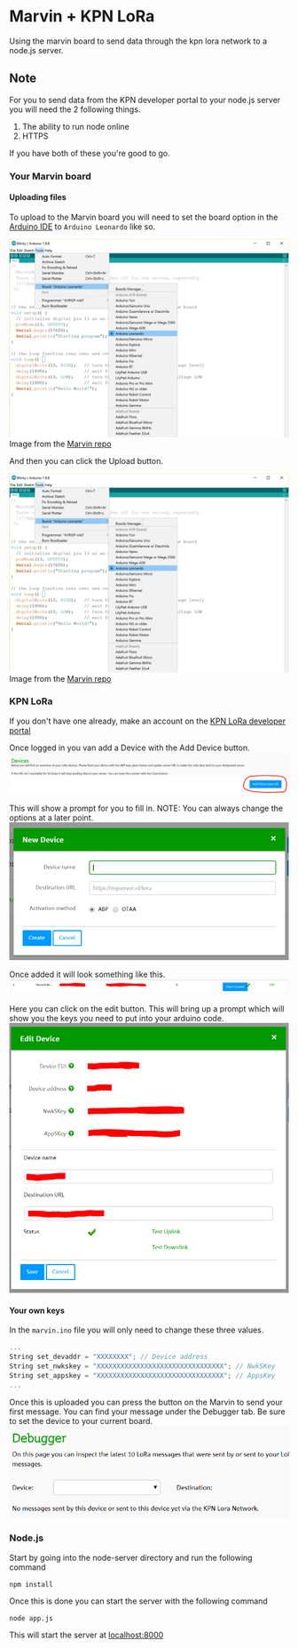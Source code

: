 # Marvin + KPN LoRa
Using the marvin board to send data through the kpn lora network to a node.js server.

## Note
For you to send data from the KPN developer portal to your node.js server you will need the 2 following things.

1. The ability to run node online
2. HTTPS

If you have both of these you're good to go.

### Your Marvin board

#### Uploading files

To upload to the Marvin board you will need to set the board option in the [Arduino IDE] to `Arduino Leonardo` like so.

![alt text][Setting the board to Leonardo]
Image from the [Marvin repo]

And then you can click the Upload button.

![alt text][Upload a sketch]
Image from the [Marvin repo]

### KPN LoRa

If you don't have one already, make an account on the [KPN LoRa developer portal]

Once logged in you van add a Device with the Add Device button.
![alt text][Add device]

This will show a prompt for you to fill in. NOTE: You can always change the options at a later point.
![alt text][Device prompt]

Once added it will look something like this.
![alt text][Device overview]

Here you can click on the edit button. This will bring up a prompt which will show you the keys you need to put into your arduino code.
![alt text][Device values]

#### Your own keys

In the `marvin.ino` file you will only need to change these three values.

```c++
...
String set_devaddr = "XXXXXXXX"; // Device address
String set_nwkskey = "XXXXXXXXXXXXXXXXXXXXXXXXXXXXXXXX"; // NwkSKey
String set_appskey = "XXXXXXXXXXXXXXXXXXXXXXXXXXXXXXXX"; // AppsKey
...
```

Once this is uploaded you can press the button on the Marvin to send your first message. You can find your message under the Debugger tab. Be sure to set the device to your current board.
![alt text][Debugger]

### Node.js

Start by going into the node-server directory and run the following command

```
npm install
```

Once this is done you can start the server with the following command

```
node app.js
```

This will start the server at [localhost:8000]

[localhost:8000]: http://localhost:8000
[Arduino IDE]: https://www.arduino.cc/en/main/software
[Marvin repo]: https://github.com/iotacademy/marvin/tree/master/Software
[KPN LoRa developer portal]: https://loradeveloper.mendixcloud.com/index.html

[Setting the board to Leonardo]: https://github.com/servinlp/marvin-KPN-LoRa/raw/master/images/uploading.jpg "Setting the board to Leonardo"
[Upload a sketch]: https://github.com/servinlp/marvin-KPN-LoRa/raw/master/images/uploading.jpg "Upload a sketch"

[Add device]: https://github.com/servinlp/marvin-KPN-LoRa/raw/master/images/add-device.PNG "Add device"
[Device prompt]: https://github.com/servinlp/marvin-KPN-LoRa/raw/master/images/add-device-prompt.PNG "Device prompt"
[Device overview]: https://github.com/servinlp/marvin-KPN-LoRa/raw/master/images/device-overview.PNG "Device overview"
[Device values]: https://github.com/servinlp/marvin-KPN-LoRa/raw/master/images/device-values.PNG "Device values"
[Debugger]: https://github.com/servinlp/marvin-KPN-LoRa/raw/master/images/debugger.PNG "Debugger"
